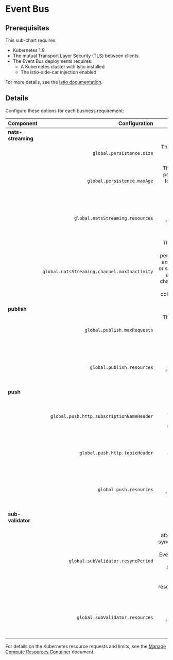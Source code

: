 # Event Bus

## Prerequisites

This sub-chart requires:
* Kubernetes 1.9
* The mutual Transport Layer Security (TLS) between clients
* The Event Bus deployments requires:
  * A Kubernetes cluster with Istio installed
  * The istio-side-car injection enabled

For more details, see the [Istio documentation](https://istio.io/docs/).

## Details
Configure these options for each business requirement:

| Component                 | Configuration  | Description |
|---------------------------| --------:| -----------: |
| **nats-streaming** |
| | `global.persistence.size` | The size of the storage volume. |
| | `global.persistence.maxAge`| The maximum period of time for storing an event (`0` for unlimited). |
| |`global.natsStreaming.resources`| Refer to Kubernetes resource requests and limits for details. |
| |`global.natsStreaming.channel.maxInactivity`| The maximum inactivity period (without any new Event or subscription) after which a channel can be garbage collected (`0` for unlimited). |
| **publish** |
| |`global.publish.maxRequests`| The maximum number of concurrent events to publish. |
| |`global.publish.resources`| Refer to Kubernetes resource requests and limits for details. |
| **push**|
| | `global.push.http.subscriptionNameHeader` | The HTTP header that contains the push subscription name. |
| | `global.push.http.topicHeader` | The HTTP header that contains the `event-type` details. |
| |`global.push.resources`| Refer to Kubernetes resource requests and limits for details. |
| **sub-validator** |
| | `global.subValidator.resyncPeriod`| The period after which the synchronization of EventActivation and Subscription Kubernetes custom resources takes place. |
| |`global.subValidator.resources`| Refer to Kubernetes resource requests and limits for details. |


For details on the Kubernetes resource requests and limits, see the [Manage Compute Resources Container](https://kubernetes.io/docs/concepts/configuration/manage-compute-resources-container/) document.
